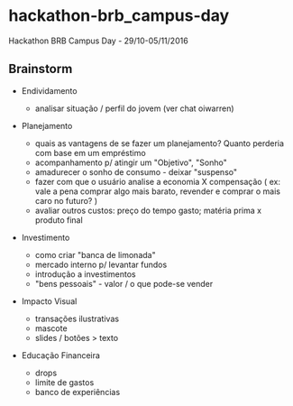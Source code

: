 # hackathon-brb_campus-day
Hackathon BRB Campus Day - 29/10-05/11/2016

## Brainstorm

- Endividamento
  - analisar situação / perfil do jovem (ver chat oiwarren)

- Planejamento
  - quais as vantagens de se fazer um planejamento? Quanto perderia com base em um empréstimo
  - acompanhamento p/ atingir um "Objetivo", "Sonho"
  - amadurecer o sonho de consumo - deixar "suspenso"
  - fazer com que o usuário analise a economia X compensação ( ex: vale a pena comprar algo mais barato, revender e comprar o mais caro no futuro? )
  - avaliar outros custos: preço do tempo gasto; matéria prima x produto final

- Investimento
  - como criar "banca de limonada"
  - mercado interno p/ levantar fundos
  - introdução a investimentos
  - "bens pessoais" - valor / o que pode-se vender

- Impacto Visual
  - transações ilustrativas
  - mascote
  - slides / botões > texto

- Educação Financeira
  - drops
  - limite de gastos
  - banco de experiências

